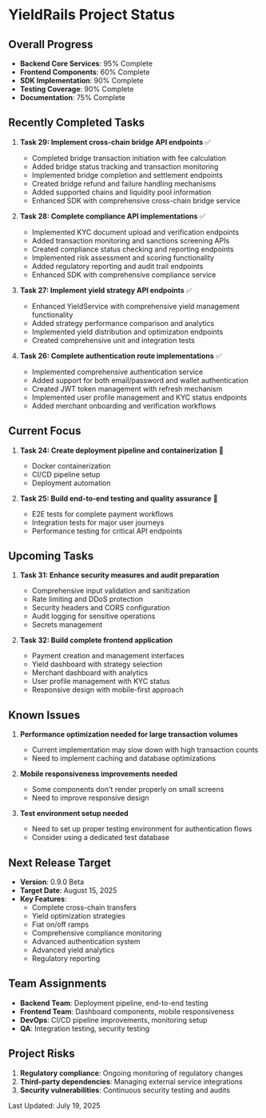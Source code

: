 # YieldRails Project Status

## Overall Progress
- **Backend Core Services**: 95% Complete
- **Frontend Components**: 60% Complete
- **SDK Implementation**: 90% Complete
- **Testing Coverage**: 90% Complete
- **Documentation**: 75% Complete

## Recently Completed Tasks
1. **Task 29: Implement cross-chain bridge API endpoints** ✅
   - Completed bridge transaction initiation with fee calculation
   - Added bridge status tracking and transaction monitoring
   - Implemented bridge completion and settlement endpoints
   - Created bridge refund and failure handling mechanisms
   - Added supported chains and liquidity pool information
   - Enhanced SDK with comprehensive cross-chain bridge service

2. **Task 28: Complete compliance API implementations** ✅
   - Implemented KYC document upload and verification endpoints
   - Added transaction monitoring and sanctions screening APIs
   - Created compliance status checking and reporting endpoints
   - Implemented risk assessment and scoring functionality
   - Added regulatory reporting and audit trail endpoints
   - Enhanced SDK with comprehensive compliance service

3. **Task 27: Implement yield strategy API endpoints** ✅
   - Enhanced YieldService with comprehensive yield management functionality
   - Added strategy performance comparison and analytics
   - Implemented yield distribution and optimization endpoints
   - Created comprehensive unit and integration tests

4. **Task 26: Complete authentication route implementations** ✅
   - Implemented comprehensive authentication service
   - Added support for both email/password and wallet authentication
   - Created JWT token management with refresh mechanism
   - Implemented user profile management and KYC status endpoints
   - Added merchant onboarding and verification workflows

## Current Focus
1. **Task 24: Create deployment pipeline and containerization** 🐳
   - Docker containerization
   - CI/CD pipeline setup
   - Deployment automation

2. **Task 25: Build end-to-end testing and quality assurance** 🧪
   - E2E tests for complete payment workflows
   - Integration tests for major user journeys
   - Performance testing for critical API endpoints

## Upcoming Tasks
1. **Task 31: Enhance security measures and audit preparation**
   - Comprehensive input validation and sanitization
   - Rate limiting and DDoS protection
   - Security headers and CORS configuration
   - Audit logging for sensitive operations
   - Secrets management

2. **Task 32: Build complete frontend application**
   - Payment creation and management interfaces
   - Yield dashboard with strategy selection
   - Merchant dashboard with analytics
   - User profile management with KYC status
   - Responsive design with mobile-first approach

## Known Issues
1. **Performance optimization needed for large transaction volumes**
   - Current implementation may slow down with high transaction counts
   - Need to implement caching and database optimizations

2. **Mobile responsiveness improvements needed**
   - Some components don't render properly on small screens
   - Need to improve responsive design

3. **Test environment setup needed**
   - Need to set up proper testing environment for authentication flows
   - Consider using a dedicated test database

## Next Release Target
- **Version**: 0.9.0 Beta
- **Target Date**: August 15, 2025
- **Key Features**:
  - Complete cross-chain transfers
  - Yield optimization strategies
  - Fiat on/off ramps
  - Comprehensive compliance monitoring
  - Advanced authentication system
  - Advanced yield analytics
  - Regulatory reporting

## Team Assignments
- **Backend Team**: Deployment pipeline, end-to-end testing
- **Frontend Team**: Dashboard components, mobile responsiveness
- **DevOps**: CI/CD pipeline improvements, monitoring setup
- **QA**: Integration testing, security testing

## Project Risks
1. **Regulatory compliance**: Ongoing monitoring of regulatory changes
2. **Third-party dependencies**: Managing external service integrations
3. **Security vulnerabilities**: Continuous security testing and audits

Last Updated: July 19, 2025